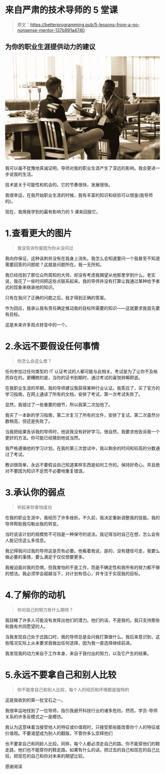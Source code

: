 # 来自严肃的技术导师的 5 堂课

> 原文：<https://betterprogramming.pub/5-lessons-from-a-no-nonsense-mentor-137b991a4740>

## 为你的职业生涯提供动力的建议

![](img/71b5e5becbc58453fd89d305946e3e19.png)

我可以毫不犹豫地真诚证明，导师对我的职业生涯产生了深远的影响。我会更进一步说我的生活。

技术是关于可能性和机会的。它的节奏很快，发展很快。

我很幸运，在我开始职业生涯的时候，我有丰富的知识和经验可以借鉴(我导师的)。

现在，我用我学到的最有影响力的 5 课来回报它。

# 1.查看更大的图片

> 我没告诉你是因为你从没问过

我向你保证，这种讽刺并没有在我身上消失。我怎么会知道要问一个我甚至不知道需要回答的问题呢？这就是问题所在。我一无所知。

我已经找到了那位众所周知的大师，却没有考虑我期望从他那里学到什么。老实说，我花了一些时间把这些点联系起来。我的导师并没有打算让我通过某种给予者式的现象来继承他的知识。

只有在我问了正确的问题之后，我才得到正确的答案。

作为回应，我承认我有责任确定推动我的目标所需要的知识——这就要求我首先要有目标。

这是未来许多观点转变中的一个。

# 2.永远不要假设任何事情

> 你怎么会这么想？

任何参加过任何类型的 IT 认证考试的人都可能与此相关。考试是为了让你不及格而存在的。更糟糕的是，当你的证书到期时，通过考试的喜悦转瞬即逝。

在我职业生涯的早期，我的导师建议我获得某种行业认证。我答应了，买了官方的学习指南，在网上通读了所有的文档，安排了考试，第一次考试失败了。

显然，我错过了一些重要的细节，所以我第二次加倍了。

我买了一本新的学习指南，第二次复习了所有的文件，安排了复试，第二次虽然分数稍高，但还是失败了。

当我把结果告诉我的导师时，他说我没有好好学习。很自然，我要求他告诉我一个更好的方法。你可能已经猜到他说当然。

我严格遵循他的学习计划。在我的第三次尝试中，我以剩余的时间和较高的分数通过了考试。

教训很简单，永远不要假设自己知道某样东西是如何工作的。保持好奇心。并且绝对不要因为知识不足而不必要地重复错误。

# 3.承认你的弱点

> 听起来你害怕成功

在我的职业生涯中，我经历了许多挫折。不久前，我决定重新调整我的技能。我的导师帮助我勾勒出我的转变。

当时说该计划的规模势不可挡是一种保守的说法。我记得当时自己在想，怎么会有人能记住这么多信息。

我记得我问过我的导师这是否有必要。他看着我说，是的，没有捷径可走，我要么做必要的事情，要么满足于仅仅想要更多。

我被迫面对我的恐惧，但我害怕的不是工作，而是不确定性和我所有的努力都不够的想法。我必须学会超越当下，对计划有信心，并专注于实现我的目标。

# 4.了解你的动机

> 你对自己的努力有什么期待？

我目睹了许多人可能没有发挥出他们的潜力。他们的话，不是我的。我只支持那些和我有共同愿望的人。

当我发现自己处于岔路口时，我的导师总是会问我打算做什么。我后来意识到，这些情况实际上从未要求我做出任何选择，因为我一直选择继续前进。

我发现我的动力来自于工作本身，来自于我付出的努力，以及它产生的结果。

# 5.永远不要拿自己和别人比较

> 你不能拿自己和别人比较，每个人的经历和环境都是独特的

这是我收到的第一批宝石之一。

我很幸运地找到了一位导师，指引我避开科技行业的诸多危险。然而，学员-导师关系的许多反模式之一是模仿。

我认为这意味着当接受他人的特征或价值观时，只接受那些能改善你个人的特征或价值观。不要渴望成为别人的翻版，不管你多么崇拜他们

也不要拿自己和同龄人比较。同样，每个人都必须走自己的路。你不能穿他们的鞋走路，他们也不能穿你的鞋走路。如果有什么的话，把过去的自己和现在的自己比较，把现在的自己和你对未来的期望比较。

感谢阅读